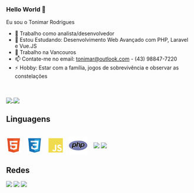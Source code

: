 ### Hello World 👋

Eu sou o Tonimar Rodrigues

- 🔭 Trabalho como analista/desenvolvedor
- 🌱 Estou Estudando: Desenvolvimento Web Avançado com PHP, Laravel e Vue.JS
- 👯 Trabalho na Vancouros
- 📫 Contate-me no email: tonimar@outlook.com - (43) 98847-7220
- ⚡ Hobby: Estar com a família, jogos de sobrevivência e observar as constelações

<br><br>
<a href="https://github.com/tonimar136/github-readme-stats">
  <img height=180 align="center" src="https://github-readme-stats.vercel.app/api?username=tonimar136&show_icons=true&theme=dark" />
</a>
<a href="https://github.com/tonimar136/convoychat">
  <img float="left" margin-left="5px" height=180 align="center" src="https://github-readme-stats.vercel.app/api/top-langs?username=tonimar136&layout=compact&langs_count=8&card_width=320&theme=dark" />
</a>

##
<h2>Linguagens</h2>
<div style="display: inline_block"><br>
  <img align="center" width="40"  src="https://raw.githubusercontent.com/devicons/devicon/master/icons/html5/html5-original.svg">ㅤ
  <img align="center" width="40" src="https://raw.githubusercontent.com/devicons/devicon/master/icons/css3/css3-original.svg">ㅤ
  <img align="center" width="40" src="https://raw.githubusercontent.com/devicons/devicon/master/icons/javascript/javascript-plain.svg">ㅤ
  <img align="center" width="50" src="https://github.com/devicons/devicon/blob/master/icons/php/php-original.svg">ㅤ
  <img align="center" width="50" src="https://cdn.jsdelivr.net/gh/devicons/devicon/icons/mysql/mysql-original.svg" />
  <img align="center" width="50" src="https://cdn.jsdelivr.net/gh/devicons/devicon/icons/microsoftsqlserver/microsoftsqlserver-plain-wordmark.svg" />        
<div>

##
<h2>Redes</h2>
<div> 
  <a href="https://instagram.com/tonimar136" target="_blank"><img src="https://img.shields.io/badge/-Instagram-%23E4405F?style=for-the-badge&logo=instagram&logoColor=white" target="_blank"></a>
  <a href = "mailto:tonimar@outlook.com"><img src="https://img.shields.io/badge/-Outlook-%23333?style=for-the-badge&logo=gmail&logoColor=white" target="_blank"></a>
  <a href="https://www.linkedin.com/in/tonimar" target="_blank"><img src="https://img.shields.io/badge/-LinkedIn-%230077B5?style=for-the-badge&logo=linkedin&logoColor=white" target="_blank"></a> 
</div>
